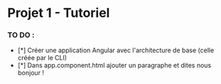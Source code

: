 # Projet 1 - Tutoriel

[logo]: https://s3.eu-central-1.amazonaws.com/angularemailsimages/angular.png "Angular5.fr"

### TO DO :

- [*] Créer une application Angular avec l'architecture de base (celle créée par le CLI)
- [*] Dans app.component.html ajouter un paragraphe et dites nous bonjour !
